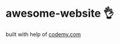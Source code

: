 # awesome-website :ok_hand:                                                                                                                                                                                                                              
built with help of <a href="http://johnelder.com/">codemy.com</a>
